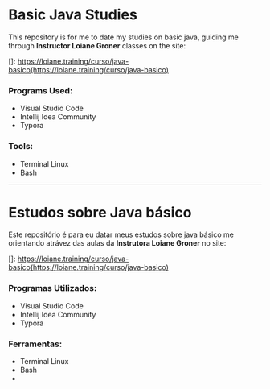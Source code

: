 # Basic Java Studies	

This repository is for me to date my studies on basic java, guiding me through **Instructor Loiane Groner** classes on the site:

[]: https://loiane.training/curso/java-basico(https://loiane.training/curso/java-basico)

###  Programs Used:

- Visual Studio Code
- Intellij Idea Community 
- Typora

### Tools:

- Terminal Linux
- Bash

------

# Estudos sobre Java básico

Este repositório é para eu datar meus estudos sobre java básico me orientando atrávez das aulas da **Instrutora Loiane Groner** no site:

[]: https://loiane.training/curso/java-basico(https://loiane.training/curso/java-basico)

### Programas Utilizados:

- Visual Studio Code
- Intellij Idea Community 
- Typora

### Ferramentas:

- Terminal Linux
- Bash
- 